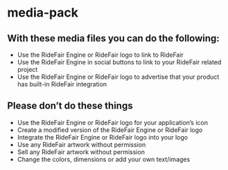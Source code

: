 # media-pack

## With these media files you can do the following:

- Use the RideFair Engine or RideFair logo to link to RideFair
- Use the RideFair Engine in social buttons to link to your RideFair related project
- Use the RideFair Engine or RideFair logo to advertise that your product has built-in RideFair integration

## Please don’t do these things

- Use the RideFair Engine or RideFair logo for your application’s icon
- Create a modified version of the RideFair Engine or RideFair logo
- Integrate the RideFair Engine or RideFair logo into your logo
- Use any RideFair artwork without permission
- Sell any RideFair artwork without permission
- Change the colors, dimensions or add your own text/images
